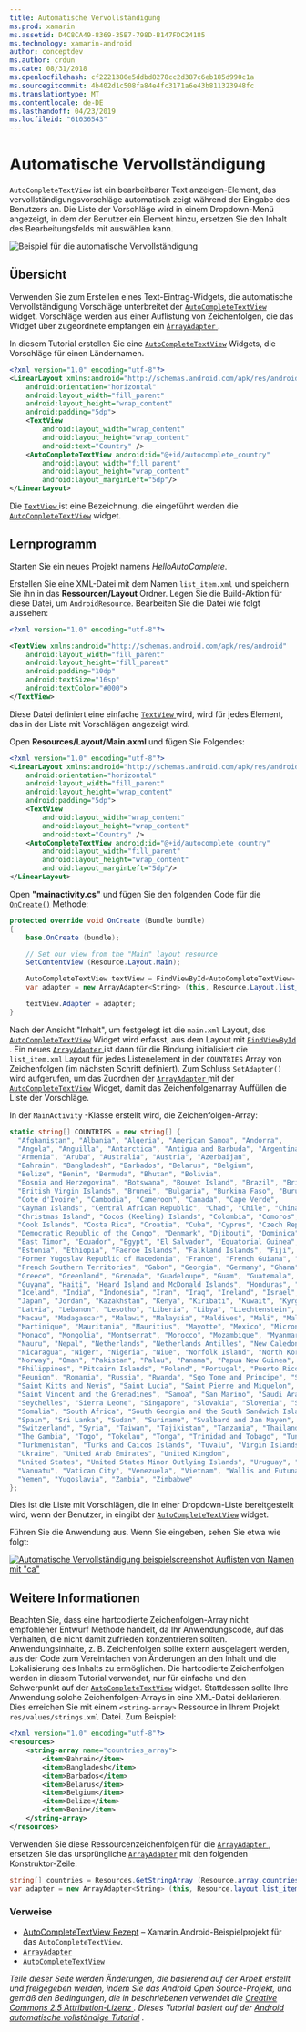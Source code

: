 ```yaml
---
title: Automatische Vervollständigung
ms.prod: xamarin
ms.assetid: D4C8CA49-8369-35B7-798D-B147FDC24185
ms.technology: xamarin-android
author: conceptdev
ms.author: crdun
ms.date: 08/31/2018
ms.openlocfilehash: cf2221380e5ddbd8278cc2d387c6eb185d990c1a
ms.sourcegitcommit: 4b402d1c508fa84e4fc3171a6e43b811323948fc
ms.translationtype: MT
ms.contentlocale: de-DE
ms.lasthandoff: 04/23/2019
ms.locfileid: "61036543"
---
```

# <a name="auto-complete"></a>Automatische Vervollständigung

`AutoCompleteTextView` ist ein bearbeitbarer Text anzeigen-Element, das vervollständigungsvorschläge automatisch zeigt während der Eingabe des Benutzers an. Die Liste der Vorschläge wird in einem Dropdown-Menü angezeigt, in dem der Benutzer ein Element hinzu, ersetzen Sie den Inhalt des Bearbeitungsfelds mit auswählen kann.

![Beispiel für die automatische Vervollständigung](images/auto-complete.png)

## <a name="overview"></a>Übersicht

Verwenden Sie zum Erstellen eines Text-Eintrag-Widgets, die automatische Vervollständigung Vorschläge unterbreitet der [`AutoCompleteTextView`](https://developer.xamarin.com/api/type/Android.Widget.AutoCompleteTextView/)
widget. Vorschläge werden aus einer Auflistung von Zeichenfolgen, die das Widget über zugeordnete empfangen ein [ `ArrayAdapter` ](https://developer.xamarin.com/api/type/Android.Widget.ArrayAdapter/).

In diesem Tutorial erstellen Sie eine [`AutoCompleteTextView`](https://developer.xamarin.com/api/type/Android.Widget.AutoCompleteTextView/)
Widgets, die Vorschläge für einen Ländernamen.

```xml
<?xml version="1.0" encoding="utf-8"?>
<LinearLayout xmlns:android="http://schemas.android.com/apk/res/android"
    android:orientation="horizontal"
    android:layout_width="fill_parent"
    android:layout_height="wrap_content"
    android:padding="5dp">
    <TextView
        android:layout_width="wrap_content"
        android:layout_height="wrap_content"
        android:text="Country" />
    <AutoCompleteTextView android:id="@+id/autocomplete_country"
        android:layout_width="fill_parent"
        android:layout_height="wrap_content"
        android:layout_marginLeft="5dp"/>
</LinearLayout>
```

Die [ `TextView` ](https://developer.xamarin.com/api/type/Android.Widget.TextView/) ist eine Bezeichnung, die eingeführt werden die [`AutoCompleteTextView`](https://developer.xamarin.com/api/type/Android.Widget.AutoCompleteTextView/)
widget.


## <a name="tutorial"></a>Lernprogramm

Starten Sie ein neues Projekt namens *HelloAutoComplete*.

Erstellen Sie eine XML-Datei mit dem Namen `list_item.xml` und speichern Sie ihn in das **Ressourcen/Layout** Ordner. Legen Sie die Build-Aktion für diese Datei, um `AndroidResource`. Bearbeiten Sie die Datei wie folgt aussehen:

```xml
<?xml version="1.0" encoding="utf-8"?>

<TextView xmlns:android="http://schemas.android.com/apk/res/android"
    android:layout_width="fill_parent"
    android:layout_height="fill_parent"
    android:padding="10dp"
    android:textSize="16sp"
    android:textColor="#000">
</TextView>
```

Diese Datei definiert eine einfache [ `TextView` ](https://developer.xamarin.com/api/type/Android.Widget.TextView/) wird, wird für jedes Element, das in der Liste mit Vorschlägen angezeigt wird.

Open **Resources/Layout/Main.axml** und fügen Sie Folgendes:

```xml
<?xml version="1.0" encoding="utf-8"?>
<LinearLayout xmlns:android="http://schemas.android.com/apk/res/android"
    android:orientation="horizontal"
    android:layout_width="fill_parent"
    android:layout_height="wrap_content"
    android:padding="5dp">
    <TextView
        android:layout_width="wrap_content"
        android:layout_height="wrap_content"
        android:text="Country" />
    <AutoCompleteTextView android:id="@+id/autocomplete_country"
        android:layout_width="fill_parent"
        android:layout_height="wrap_content"
        android:layout_marginLeft="5dp"/>
</LinearLayout>
```

Open **"mainactivity.cs"** und fügen Sie den folgenden Code für die [`OnCreate()`](https://developer.xamarin.com/api/member/Android.App.Activity.OnCreate/(Android.OS.Bundle))
Methode:

```csharp
protected override void OnCreate (Bundle bundle)
{
    base.OnCreate (bundle);

    // Set our view from the "Main" layout resource
    SetContentView (Resource.Layout.Main);

    AutoCompleteTextView textView = FindViewById<AutoCompleteTextView> (Resource.Id.autocomplete_country);
    var adapter = new ArrayAdapter<String> (this, Resource.Layout.list_item, COUNTRIES);

    textView.Adapter = adapter;
}
```

Nach der Ansicht "Inhalt", um festgelegt ist die `main.xml` Layout, das [`AutoCompleteTextView`](https://developer.xamarin.com/api/type/Android.Widget.AutoCompleteTextView/)
Widget wird erfasst, aus dem Layout mit [ `FindViewById` ](https://developer.xamarin.com/api/member/Android.App.Activity.FindViewById/). Ein neues [ `ArrayAdapter` ](https://developer.xamarin.com/api/type/Android.Widget.ArrayAdapter/) ist dann für die Bindung initialisiert die `list_item.xml` Layout für jedes Listenelement in der `COUNTRIES` Array von Zeichenfolgen (im nächsten Schritt definiert). Zum Schluss `SetAdapter()` wird aufgerufen, um das Zuordnen der [ `ArrayAdapter` ](https://developer.xamarin.com/api/type/Android.Widget.ArrayAdapter/) mit der [`AutoCompleteTextView`](https://developer.xamarin.com/api/type/Android.Widget.AutoCompleteTextView/)
Widget, damit das Zeichenfolgenarray Auffüllen die Liste der Vorschläge.

In der `MainActivity` -Klasse erstellt wird, die Zeichenfolgen-Array:

```csharp
static string[] COUNTRIES = new string[] {
  "Afghanistan", "Albania", "Algeria", "American Samoa", "Andorra",
  "Angola", "Anguilla", "Antarctica", "Antigua and Barbuda", "Argentina",
  "Armenia", "Aruba", "Australia", "Austria", "Azerbaijan",
  "Bahrain", "Bangladesh", "Barbados", "Belarus", "Belgium",
  "Belize", "Benin", "Bermuda", "Bhutan", "Bolivia",
  "Bosnia and Herzegovina", "Botswana", "Bouvet Island", "Brazil", "British Indian Ocean Territory",
  "British Virgin Islands", "Brunei", "Bulgaria", "Burkina Faso", "Burundi",
  "Cote d'Ivoire", "Cambodia", "Cameroon", "Canada", "Cape Verde",
  "Cayman Islands", "Central African Republic", "Chad", "Chile", "China",
  "Christmas Island", "Cocos (Keeling) Islands", "Colombia", "Comoros", "Congo",
  "Cook Islands", "Costa Rica", "Croatia", "Cuba", "Cyprus", "Czech Republic",
  "Democratic Republic of the Congo", "Denmark", "Djibouti", "Dominica", "Dominican Republic",
  "East Timor", "Ecuador", "Egypt", "El Salvador", "Equatorial Guinea", "Eritrea",
  "Estonia", "Ethiopia", "Faeroe Islands", "Falkland Islands", "Fiji", "Finland",
  "Former Yugoslav Republic of Macedonia", "France", "French Guiana", "French Polynesia",
  "French Southern Territories", "Gabon", "Georgia", "Germany", "Ghana", "Gibraltar",
  "Greece", "Greenland", "Grenada", "Guadeloupe", "Guam", "Guatemala", "Guinea", "Guinea-Bissau",
  "Guyana", "Haiti", "Heard Island and McDonald Islands", "Honduras", "Hong Kong", "Hungary",
  "Iceland", "India", "Indonesia", "Iran", "Iraq", "Ireland", "Israel", "Italy", "Jamaica",
  "Japan", "Jordan", "Kazakhstan", "Kenya", "Kiribati", "Kuwait", "Kyrgyzstan", "Laos",
  "Latvia", "Lebanon", "Lesotho", "Liberia", "Libya", "Liechtenstein", "Lithuania", "Luxembourg",
  "Macau", "Madagascar", "Malawi", "Malaysia", "Maldives", "Mali", "Malta", "Marshall Islands",
  "Martinique", "Mauritania", "Mauritius", "Mayotte", "Mexico", "Micronesia", "Moldova",
  "Monaco", "Mongolia", "Montserrat", "Morocco", "Mozambique", "Myanmar", "Namibia",
  "Nauru", "Nepal", "Netherlands", "Netherlands Antilles", "New Caledonia", "New Zealand",
  "Nicaragua", "Niger", "Nigeria", "Niue", "Norfolk Island", "North Korea", "Northern Marianas",
  "Norway", "Oman", "Pakistan", "Palau", "Panama", "Papua New Guinea", "Paraguay", "Peru",
  "Philippines", "Pitcairn Islands", "Poland", "Portugal", "Puerto Rico", "Qatar",
  "Reunion", "Romania", "Russia", "Rwanda", "Sqo Tome and Principe", "Saint Helena",
  "Saint Kitts and Nevis", "Saint Lucia", "Saint Pierre and Miquelon",
  "Saint Vincent and the Grenadines", "Samoa", "San Marino", "Saudi Arabia", "Senegal",
  "Seychelles", "Sierra Leone", "Singapore", "Slovakia", "Slovenia", "Solomon Islands",
  "Somalia", "South Africa", "South Georgia and the South Sandwich Islands", "South Korea",
  "Spain", "Sri Lanka", "Sudan", "Suriname", "Svalbard and Jan Mayen", "Swaziland", "Sweden",
  "Switzerland", "Syria", "Taiwan", "Tajikistan", "Tanzania", "Thailand", "The Bahamas",
  "The Gambia", "Togo", "Tokelau", "Tonga", "Trinidad and Tobago", "Tunisia", "Turkey",
  "Turkmenistan", "Turks and Caicos Islands", "Tuvalu", "Virgin Islands", "Uganda",
  "Ukraine", "United Arab Emirates", "United Kingdom",
  "United States", "United States Minor Outlying Islands", "Uruguay", "Uzbekistan",
  "Vanuatu", "Vatican City", "Venezuela", "Vietnam", "Wallis and Futuna", "Western Sahara",
  "Yemen", "Yugoslavia", "Zambia", "Zimbabwe"
};
```

Dies ist die Liste mit Vorschlägen, die in einer Dropdown-Liste bereitgestellt wird, wenn der Benutzer, in eingibt der [`AutoCompleteTextView`](https://developer.xamarin.com/api/type/Android.Widget.AutoCompleteTextView/)
widget.

Führen Sie die Anwendung aus. Wenn Sie eingeben, sehen Sie etwa wie folgt:

[![Automatische Vervollständigung beispielscreenshot Auflisten von Namen mit "ca"](auto-complete-images/helloautocomplete.png)](auto-complete-images/helloautocomplete.png#lightbox)



## <a name="more-information"></a>Weitere Informationen

Beachten Sie, dass eine hartcodierte Zeichenfolgen-Array nicht empfohlener Entwurf Methode handelt, da Ihr Anwendungscode, auf das Verhalten, die nicht damit zufrieden konzentrieren sollten. Anwendungsinhalte, z. B. Zeichenfolgen sollte extern ausgelagert werden, aus der Code zum Vereinfachen von Änderungen an den Inhalt und die Lokalisierung des Inhalts zu ermöglichen. Die hartcodierte Zeichenfolgen werden in diesem Tutorial verwendet, nur für einfache und den Schwerpunkt auf der [`AutoCompleteTextView`](https://developer.xamarin.com/api/type/Android.Widget.AutoCompleteTextView/)
widget. Stattdessen sollte Ihre Anwendung solche Zeichenfolgen-Arrays in eine XML-Datei deklarieren. Dies erreichen Sie mit einem `<string-array>` Ressource in Ihrem Projekt `res/values/strings.xml` Datei. Zum Beispiel:

```xml
<?xml version="1.0" encoding="utf-8"?>
<resources>
    <string-array name="countries_array">
        <item>Bahrain</item>
        <item>Bangladesh</item>
        <item>Barbados</item>
        <item>Belarus</item>
        <item>Belgium</item>
        <item>Belize</item>
        <item>Benin</item>
    </string-array>
</resources>
```

Verwenden Sie diese Ressourcenzeichenfolgen für die [ `ArrayAdapter` ](https://developer.xamarin.com/api/type/Android.Widget.ArrayAdapter/), ersetzen Sie das ursprüngliche [`ArrayAdapter`](https://developer.xamarin.com/api/type/Android.Widget.ArrayAdapter/)
mit den folgenden Konstruktor-Zeile:

```csharp
string[] countries = Resources.GetStringArray (Resource.array.countries_array);
var adapter = new ArrayAdapter<String> (this, Resource.layout.list_item, countries);
```


### <a name="references"></a>Verweise

-   [AutoCompleteTextView Rezept](https://github.com/xamarin/recipes/tree/master/Recipes/android/controls/autocomplete_text_view/add_an_autocomplete_text_input) &ndash; Xamarin.Android-Beispielprojekt für das `AutoCompleteTextView`.
-   [`ArrayAdapter`](https://developer.xamarin.com/api/type/Android.Widget.ArrayAdapter/)
-   [`AutoCompleteTextView`](https://developer.xamarin.com/api/type/Android.Widget.AutoCompleteTextView/)

*Teile dieser Seite werden Änderungen, die basierend auf der Arbeit erstellt und freigegeben werden, indem Sie das Android Open Source-Projekt, und gemäß den Bedingungen, die in beschriebenen verwendet die* 
 [ *Creative Commons 2.5 Attribution-Lizenz* ](http://creativecommons.org/licenses/by/2.5/) *. Dieses Tutorial basiert auf der* 
 [ *Android automatische vollständige Tutorial*](https://developer.android.com/resources/tutorials/views/hello-autocomplete.html)
 *.*
